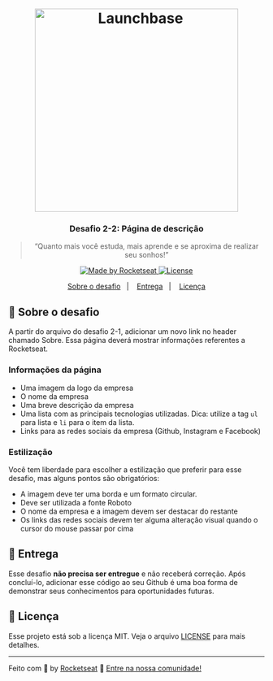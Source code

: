 <h1 align="center">
    <img alt="Launchbase" src="https://storage.googleapis.com/golden-wind/bootcamp-launchbase/logo.png" width="400px" />
</h1>

<h3 align="center">
  Desafio 2-2: Página de descrição
</h3>

<blockquote align="center">“Quanto mais você estuda, mais aprende e se aproxima de realizar seu sonhos!”</blockquote>

<p align="center">

  <a href="https://rocketseat.com.br">
    <img alt="Made by Rocketseat" src="https://img.shields.io/badge/made%20by-Rocketseat-%23F8952D">
  </a>

  <a href="LICENSE" >
    <img alt="License" src="https://img.shields.io/badge/license-MIT-%23F8952D">
  </a>

</p>

<p align="center">
  <a href="#rocket-sobre-o-desafio">Sobre o desafio</a>&nbsp;&nbsp;&nbsp;|&nbsp;&nbsp;&nbsp;
  <a href="#calendar-entrega">Entrega</a>&nbsp;&nbsp;&nbsp;|&nbsp;&nbsp;&nbsp;
  <a href="#memo-licença">Licença</a>
</p>

## :rocket: Sobre o desafio

A partir do arquivo do desafio 2-1, adicionar um novo link no header chamado Sobre. Essa página deverá mostrar informações referentes a Rocketseat.

### Informações da página

- Uma imagem da logo da empresa
- O nome da empresa
- Uma breve descrição da empresa
- Uma lista com as principais tecnologias utilizadas. Dica: utilize a tag `ul` para lista e `li` para o item da lista.
- Links para as redes sociais da empresa (Github, Instagram e Facebook)

### Estilização

Você tem liberdade para escolher a estilização que preferir para esse desafio, mas alguns pontos são obrigatórios:

- A imagem deve ter uma borda e um formato circular.
- Deve ser utilizada a fonte Roboto
- O nome da empresa e a imagem devem ser destacar do restante
- Os links das redes sociais devem ter alguma alteração visual quando o cursor do mouse passar por cima

## :calendar: Entrega

Esse desafio **não precisa ser entregue** e não receberá correção. Após concluí-lo, adicionar esse código ao seu Github é uma boa forma de demonstrar seus conhecimentos para oportunidades futuras.

## :memo: Licença

Esse projeto está sob a licença MIT. Veja o arquivo [LICENSE](../LICENSE) para mais detalhes.

---

Feito com :purple_heart: by [Rocketseat](https://rocketseat.com.br) :wave: [Entre na nossa comunidade!](https://discordapp.com/invite/gCRAFhc)